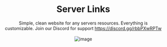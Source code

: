 
<div align="center">

# Server Links
Simple, clean website for any servers resources. Everything is customizable.
  Join our Discord for support https://discord.gg/rbbPXwRPTw
<br>
<br>
![image](https://i.imgur.com/pM5JUDS.png)

</div>
